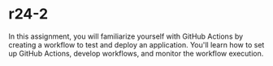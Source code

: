 # r24-2
In this assignment, you will familiarize yourself with GitHub Actions by creating a workflow to test and deploy an application. You'll learn how to set up GitHub Actions, develop workflows, and monitor the workflow execution.